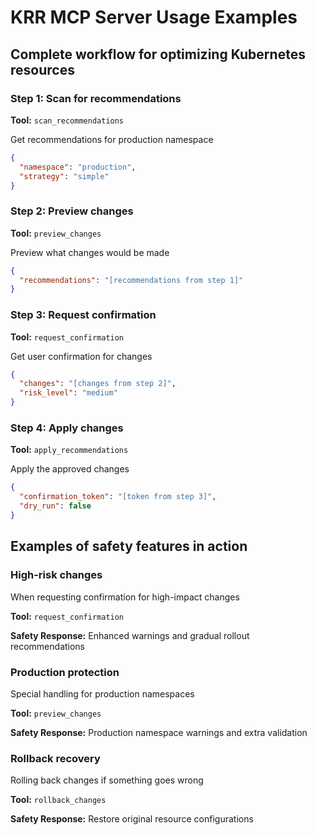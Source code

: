 # KRR MCP Server Usage Examples

## Complete workflow for optimizing Kubernetes resources

### Step 1: Scan for recommendations

**Tool:** `scan_recommendations`

Get recommendations for production namespace

```json
{
  "namespace": "production",
  "strategy": "simple"
}
```

### Step 2: Preview changes

**Tool:** `preview_changes`

Preview what changes would be made

```json
{
  "recommendations": "[recommendations from step 1]"
}
```

### Step 3: Request confirmation

**Tool:** `request_confirmation`

Get user confirmation for changes

```json
{
  "changes": "[changes from step 2]",
  "risk_level": "medium"
}
```

### Step 4: Apply changes

**Tool:** `apply_recommendations`

Apply the approved changes

```json
{
  "confirmation_token": "[token from step 3]",
  "dry_run": false
}
```

## Examples of safety features in action

### High-risk changes

When requesting confirmation for high-impact changes

**Tool:** `request_confirmation`

**Safety Response:** Enhanced warnings and gradual rollout recommendations

### Production protection

Special handling for production namespaces

**Tool:** `preview_changes`

**Safety Response:** Production namespace warnings and extra validation

### Rollback recovery

Rolling back changes if something goes wrong

**Tool:** `rollback_changes`

**Safety Response:** Restore original resource configurations

